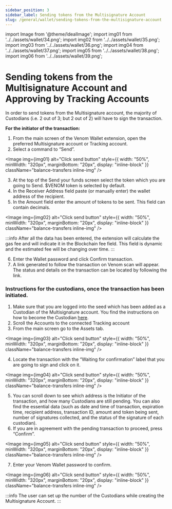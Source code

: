 ```yaml
---
sidebar_position: 3
sidebar_label: Sending tokens from the Multisignature Account
slug: /general/wallet/sending-tokens-from-the-multisignature-account
---
```


import Image from '@theme/IdealImage';
import img01 from '../../assets/wallet/34.png';
import img02 from '../../assets/wallet/35.png';
import img03 from '../../assets/wallet/36.png';
import img04 from '../../assets/wallet/37.png';
import img05 from '../../assets/wallet/38.png';
import img06 from '../../assets/wallet/39.png';

# Sending tokens from the Multisignature Account and Approving by Tracking Accounts  
In order to send tokens from the Multisignature account, the majority of Custodians (i.e. 2 out of 3; but 2 out of 2) will have to sign the transaction.


**For the initiator of the transaction:**
1. From the main screen of the Venom Wallet extension, open the preferred Multisignature account or Tracking account.
2. Select a command to “Send”.

<Image img={img01} alt="Click send button"
    style={{ width: "50%", minWidth: "320px", marginBottom: "20px", display: "inline-block" }}
    className="balance-transfers inline-img"
/>

3. At the top of the Send your funds screen select the token which you are going to Send. $VENOM token is selected by default.
4. In the Receiver Address field paste (or manually enter) the wallet address of the recipient.
5. In the Amount field enter the amount of tokens to be sent. This field can contain decimals.

<Image img={img02} alt="Click send button"
    style={{ width: "50%", minWidth: "320px", marginBottom: "20px", display: "inline-block" }}
    className="balance-transfers inline-img"
/>


:::info
After all the data has been entered, the extension will calculate the gas fee and will indicate it in the Blockchain fee field. This field is dynamic and the estimated fee will be changing over time.
:::


6. Enter the Wallet password and click Confirm transaction.
7. A link generated to follow the transaction on Venom scan will appear. The status and details on the transaction can be located by following the link.
    
### Instructions for the custodians, once the transaction has been initiated.

1. Make sure that you are logged into the seed which has been added as a Custodian of the Multisignature account. You find the instructions on how to become the Custodian [here](creating-tracking-account.md).
2. Scroll the Accounts to the connected Tracking account
3. From the main screen go to the Assets tab.

<Image img={img03} alt="Click send button"
    style={{ width: "50%", minWidth: "320px", marginBottom: "20px", display: "inline-block" }}
    className="balance-transfers inline-img"
/>

4. Locate the transaction with the “Waiting for confirmation” label that you are going to sign and click on it.

<Image img={img04} alt="Click send button"
    style={{ width: "50%", minWidth: "320px", marginBottom: "20px", display: "inline-block" }}
    className="balance-transfers inline-img"
/>

5. You can scroll down to see which address is the Initiator of the transaction, and how many Custodians are still pending. You can also find the essential data (such as date and time of transaction, expiration time, recipient address, transaction ID, amount and token being sent, number of signatures collected, and the status of the signature of each custodian).
6. If you are in agreement with the pending transaction to proceed, press “Confirm”.

<Image img={img05} alt="Click send button"
    style={{ width: "50%", minWidth: "320px", marginBottom: "20px", display: "inline-block" }}
    className="balance-transfers inline-img"
/>

7. Enter your Venom Wallet password to confirm.

<Image img={img06} alt="Click send button"
    style={{ width: "50%", minWidth: "320px", marginBottom: "20px", display: "inline-block" }}
    className="balance-transfers inline-img"
/>

    
:::info
The user can set up the number of the Custodians while creating the Multisignature Account.
:::
